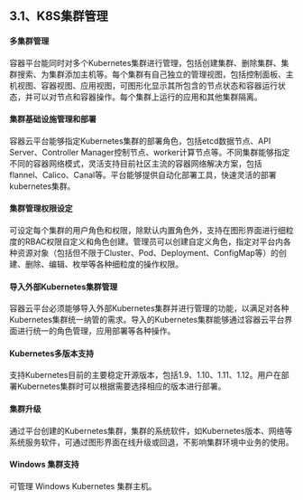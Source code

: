 ## 3.1、K8S集群管理

#### 多集群管理

容器平台能同时对多个Kubernetes集群进行管理，包括创建集群、删除集群、集群搜索、为集群添加主机等。每个集群有自己独立的管理视图，包括控制面板、主机视图、容器视图、应用视图，可图形化显示其所包含的节点状态和容器运行状态，并可以对节点和容器操作。每个集群上运行的应用和其他集群隔离。

#### 集群基础设施管理和部署

容器云平台能够指定Kubernetes集群的部署角色，包括etcd数据节点、API Server、Controller Manager控制节点、worker计算节点等。不同集群能够指定不同的容器网络模式，灵活支持目前社区主流的容器网络解决方案，包括flannel、Calico、Canal等。平台能够提供自动化部署工具，快速灵活的部署kubernetes集群。

#### 集群管理权限设定

可设定每个集群的用户角色和权限，除默认内置角色外，支持在图形界面进行细粒度的RBAC权限自定义和角色创建。管理员可以创建自定义角色，指定对平台内各种资源对象（包括但不限于Cluster、Pod、Deployment、ConfigMap等）的创建、删除、编辑、枚举等各种细粒度的操作权限。

#### 导入外部Kubernetes集群管理

容器云平台必须能够导入外部Kubernetes集群并进行管理的功能，以满足对各种Kubernetes集群统一纳管的需求。导入的Kubernetes集群能够通过容器云平台界面进行统一的角色管理，应用部署等各种操作。

#### Kubernetes多版本支持

支持Kubernetes目前的主要稳定开源版本，包括1.9、1.10、1.11、1.12。用户在部署Kubernetes集群时可以根据需要选择相应的版本进行部署。

#### 集群升级

通过平台创建的Kubernetes集群，集群的系统软件，如Kubernetes版本、网络等系统服务软件，可通过图形界面在线升级或回退，不影响集群环境中业务的使用。

#### Windows 集群支持

可管理 Windows Kubernetes 集群主机。